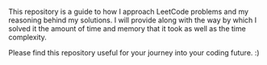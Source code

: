 This repository is a guide to how I approach LeetCode problems and my reasoning behind my solutions. I will provide along with the way by which I solved it the amount of time and memory that it took as well as the time complexity. 

Please find this repository useful for your journey into your coding future. :)

